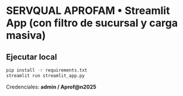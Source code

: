 # SERVQUAL APROFAM • Streamlit App (con filtro de sucursal y carga masiva)

## Ejecutar local
```bash
pip install -r requirements.txt
streamlit run streamlit_app.py
```

Credenciales: **admin / Aprof@n2025**
